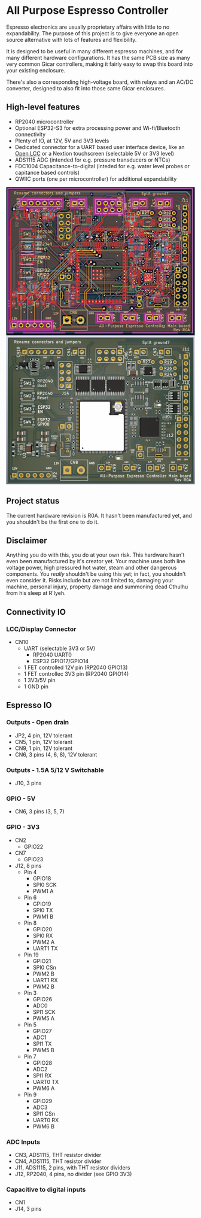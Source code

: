 # All Purpose Espresso Controller

Espresso electronics are usually proprietary affairs with little to no expandability. The purpose of this project is to give everyone an open source alternative with lots of features and flexibility. 

It is designed to be useful in many different espresso machines, and for many different hardware configurations. It has the same PCB size as many very common Gicar controllers, making it fairly easy to swap this board into your existing enclosure.

There's also a corresponding high-voltage board, with relays and an AC/DC converter, designed to also fit into those same Gicar enclosures.

## High-level features

* RP2040 microcontroller
* Optional ESP32-S3 for extra processing power and Wi-fi/Bluetooth connectivity
* Plenty of IO, at 12V, 5V and 3V3 levels
* Dedicated connector for a UART based user interface device, like an [Open LCC](https://github.com/open-lcc/open-lcc-board) or a Nextion touchscreen (selectable 5V or 3V3 level)
* ADS1115 ADC (intended for e.g. pressure transducers or NTCs)
* FDC1004 Capacitance-to-digital (inteded for e.g. water level probes or capitance based controls)
* QWIIC ports (one per microcontroller) for additional expandability

![PCB](.github/pcb.png?raw=true "PCB") ![3D render](.github/3d-render.png?raw=true "PCB 3D render")

## Project status

The current hardware revision is R0A. It hasn't been manufactured yet, and you shouldn't be the first one to do it.

## Disclaimer

Anything you do with this, you do at your own risk. This hardware hasn't even been manufactured by it's creator yet. Your machine uses both line voltage power, high pressured hot water, steam and other dangerous components. You *really* shouldn't be using this yet; in fact, you shouldn't even consider it. Risks include but are not limited to, damaging your machine, personal injury, property damage and summoning dead Cthulhu from his sleep at R'lyeh.

## Connectivity IO

### LCC/Display Connector
* CN10
  * UART (selectable 3V3 or 5V)
    * RP2040 UART0
    * ESP32 GPIO17/GPIO14
  * 1 FET controlled 12V pin (RP2040 GPIO13)
  * 1 FET controllec 3V3 pin (RP2040 GPIO14)
  * 1 3V3/5V pin
  * 1 GND pin

## Espresso IO

### Outputs - Open drain

* JP2, 4 pin, 12V tolerant
* CN5, 1 pin, 12V tolerant
* CN9, 1 pin, 12V tolerant
* CN6, 3 pins (4, 6, 8), 12V tolerant

### Outputs - 1.5A 5/12 V Switchable

* J10, 3 pins

### GPIO - 5V

* CN6, 3 pins (3, 5, 7)

### GPIO - 3V3

* CN2
  * GPIO22
* CN7
  * GPIO23
* J12, 8 pins
  * Pin 4
    * GPIO18
    * SPI0 SCK
    * PWM1 A
  * Pin 6
    * GPIO19
    * SPI0 TX
    * PWM1 B
  * Pin 8
    * GPIO20
    * SPI0 RX
    * PWM2 A
    * UART1 TX
  * Pin 19
    * GPIO21
    * SPI0 CSn
    * PWM2 B
    * UART1 RX
    * PWM2 B
  * Pin 3
    * GPIO26
    * ADC0
    * SPI1 SCK
    * PWM5 A
  * Pin 5
    * GPIO27
    * ADC1
    * SPI1 TX
    * PWM5 B
  * Pin 7
    * GPIO28
    * ADC2
    * SPI1 RX
    * UART0 TX
    * PWM6 A
  * Pin 9
    * GPIO29
    * ADC3
    * SPI1 CSn
    * UART0 RX
    * PWM6 B 

### ADC Inputs

* CN3, ADS1115, THT resistor divider
* CN4, ADS1115, THT resistor divider
* J11, ADS1115, 2 pins, with THT resistor dividers
* J12, RP2040, 4 pins, no divider (see GPIO 3V3)

### Capacitive to digital inputs

* CN1
* J14, 3 pins
